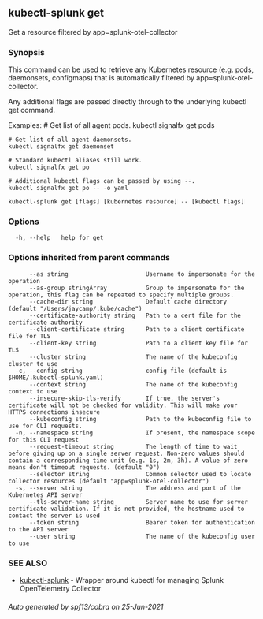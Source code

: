 ## kubectl-splunk get

Get a resource filtered by app=splunk-otel-collector

### Synopsis

This command can be used to retrieve any Kubernetes resource (e.g. pods, daemonsets, configmaps)
that is automatically filtered by app=splunk-otel-collector.

Any additional flags are passed directly through to the underlying kubectl get command.

Examples:
	# Get list of all agent pods.
	kubectl signalfx get pods

	# Get list of all agent daemonsets.
	kubectl signalfx get daemonset

	# Standard kubectl aliases still work.
	kubectl signalfx get po

	# Additional kubectl flags can be passed by using --.
	kubectl signalfx get po -- -o yaml


```
kubectl-splunk get [flags] [kubernetes resource] -- [kubectl flags]
```

### Options

```
  -h, --help   help for get
```

### Options inherited from parent commands

```
      --as string                      Username to impersonate for the operation
      --as-group stringArray           Group to impersonate for the operation, this flag can be repeated to specify multiple groups.
      --cache-dir string               Default cache directory (default "/Users/jaycamp/.kube/cache")
      --certificate-authority string   Path to a cert file for the certificate authority
      --client-certificate string      Path to a client certificate file for TLS
      --client-key string              Path to a client key file for TLS
      --cluster string                 The name of the kubeconfig cluster to use
  -c, --config string                  config file (default is $HOME/.kubectl-splunk.yaml)
      --context string                 The name of the kubeconfig context to use
      --insecure-skip-tls-verify       If true, the server's certificate will not be checked for validity. This will make your HTTPS connections insecure
      --kubeconfig string              Path to the kubeconfig file to use for CLI requests.
  -n, --namespace string               If present, the namespace scope for this CLI request
      --request-timeout string         The length of time to wait before giving up on a single server request. Non-zero values should contain a corresponding time unit (e.g. 1s, 2m, 3h). A value of zero means don't timeout requests. (default "0")
      --selector string                Common selector used to locate collector resources (default "app=splunk-otel-collector")
  -s, --server string                  The address and port of the Kubernetes API server
      --tls-server-name string         Server name to use for server certificate validation. If it is not provided, the hostname used to contact the server is used
      --token string                   Bearer token for authentication to the API server
      --user string                    The name of the kubeconfig user to use
```

### SEE ALSO

* [kubectl-splunk](kubectl-splunk.md)	 - Wrapper around kubectl for managing Splunk OpenTelemetry Collector

###### Auto generated by spf13/cobra on 25-Jun-2021
